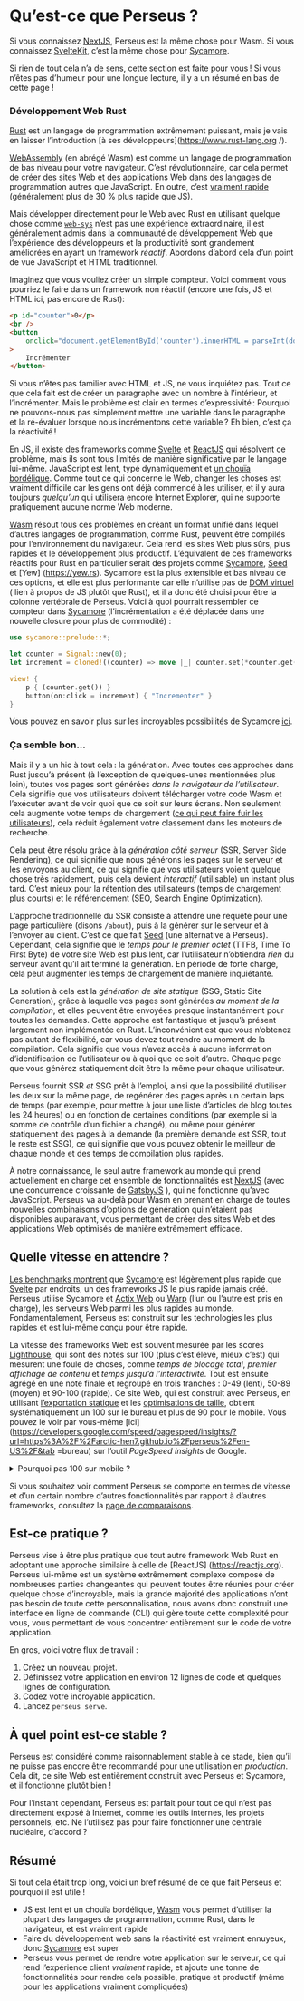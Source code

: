 # Qu’est-ce que Perseus ?

Si vous connaissez [NextJS](https://nextjs.org), Perseus est la même chose pour Wasm. Si vous connaissez [SvelteKit](https://kit.svelte.dev), c’est la même chose pour [Sycamore](https://github.com/sycamore-rs/sycamore).

Si rien de tout cela n’a de sens, cette section est faite pour vous ! Si vous n’êtes pas d’humeur pour une longue lecture, il y a un résumé en bas de cette page !

### Développement Web Rust

[Rust](https://www.rust-lang.org/) est un langage de programmation extrêmement puissant, mais je vais en laisser l’introduction [à ses développeurs](<https://www.rust-lang.org> /).

[WebAssembly](https://webassembly.org) (en abrégé Wasm) est comme un langage de programmation de bas niveau pour votre navigateur. C’est révolutionnaire, car cela permet de créer des sites Web et des applications Web dans des langages de programmation autres que JavaScript. En outre, c’est [vraiment rapide](https://medium.com/@torch2424/webassembly-is-fast-a-real-world-benchmark-of-webassembly-vs-es6-d85a23f8e193) (généralement plus de 30 % plus rapide que JS).

Mais développer directement pour le Web avec Rust en utilisant quelque chose comme [`web-sys`](https://docs.rs/web-sys) n’est pas une expérience extraordinaire, il est généralement admis dans la communauté de développement Web que l’expérience des développeurs et la productivité sont grandement améliorées en ayant un framework _réactif_. Abordons d’abord cela d’un point de vue JavaScript et HTML traditionnel.

Imaginez que vous vouliez créer un simple compteur. Voici comment vous pourriez le faire dans un framework non réactif (encore une fois, JS et HTML ici, pas encore de Rust):

```html
<p id="counter">0</p>
<br />
<button
    onclick="document.getElementById('counter').innerHTML = parseInt(document.getElementById('counter').innerHTML) + 1"
>
    Incrémenter
</button>
```

Si vous n’êtes pas familier avec HTML et JS, ne vous inquiétez pas. Tout ce que cela fait est de créer un paragraphe avec un nombre à l’intérieur, et l’incrémenter. Mais le problème est clair en termes d’expressivité : Pourquoi ne pouvons-nous pas simplement mettre une variable dans le paragraphe et la ré-évaluer lorsque nous incrémentons cette variable ? Eh bien, c’est ça la réactivité !

En JS, il existe des frameworks comme [Svelte](https://svelte.dev) et [ReactJS](https://reactjs.org) qui résolvent ce problème, mais ils sont tous limités de manière significative par le langage lui-même. JavaScript est lent, typé dynamiquement et [un chouïa bordélique](https://medium.com/netscape/javascript-is-kinda-shit-im-sorry-2e973e36fec4). Comme tout ce qui concerne le Web, changer les choses est vraiment difficile car les gens ont déjà commencé à les utiliser, et il y aura toujours _quelqu’un_ qui utilisera encore Internet Explorer, qui ne supporte pratiquement aucune norme Web moderne.

[Wasm](https://webassembly.org) résout tous ces problèmes en créant un format unifié dans lequel d’autres langages de programmation, comme Rust, peuvent être compilés pour l’environnement du navigateur. Cela rend les sites Web plus sûrs, plus rapides et le développement plus productif. L’équivalent de ces frameworks réactifs pour Rust en particulier serait des projets comme [Sycamore](https://sycamore-rs.netlify.app), [Seed](https://seed-rs.org) et [Yew] (<https://yew.rs>). Sycamore est la plus extensible et bas niveau de ces options, et elle est plus performante car elle n’utilise pas de [DOM virtuel](https://svelte.dev/blog/virtual-dom-is-pure-overhead) ( lien à propos de JS plutôt que Rust), et il a donc été choisi pour être la colonne vertébrale de Perseus. Voici à quoi pourrait ressembler ce compteur dans [Sycamore](https://sycamore-rs.netlify.app) (l’incrémentation a été déplacée dans une nouvelle closure pour plus de commodité) :

```rust
use sycamore::prelude::*;

let counter = Signal::new(0);
let increment = cloned!((counter) => move |_| counter.set(*counter.get() + 1));

view! {
    p { (counter.get()) }
    button(on:click = increment) { "Incrementer" }
}
```

Vous pouvez en savoir plus sur les incroyables possibilités de Sycamore [ici](https://sycamore-rs.netlify.app).

### Ça semble bon…

Mais il y a un hic à tout cela : la génération. Avec toutes ces approches dans Rust jusqu’à présent (à l’exception de quelques-unes mentionnées plus loin), toutes vos pages sont générées _dans le navigateur de l’utilisateur_. Cela signifie que vos utilisateurs doivent télécharger votre code Wasm et l’exécuter avant de voir quoi que ce soit sur leurs écrans. Non seulement cela augmente votre temps de chargement ([ce qui peut faire fuir les utilisateurs](https://medium.com/@vikigreen/impact-of-slow-page-load-time-on-website-performance-40d5c9ce568a)), cela réduit également votre classement dans les moteurs de recherche.

Cela peut être résolu grâce à la  _génération côté serveur_ (SSR, Server Side Rendering), ce qui signifie que nous générons les pages sur le serveur et les envoyons au client, ce qui signifie que vos utilisateurs voient quelque chose très rapidement, puis cela devient _interactif_ (utilisable) un instant plus tard. C’est mieux pour la rétention des utilisateurs (temps de chargement plus courts) et le référencement (SEO, Search Engine Optimization).

L’approche traditionnelle du SSR consiste à attendre une requête pour une page particulière (disons `/about`), puis à la générer sur le serveur et à l’envoyer au client. C’est ce que fait [Seed](https://seed-rs.org) (une alternative à Perseus). Cependant, cela signifie que le _temps pour le premier octet_ (TTFB, Time To First Byte) de votre site Web est plus lent, car l’utilisateur n’obtiendra _rien_ du serveur avant qu’il ait terminé la génération. En période de forte charge, cela peut augmenter les temps de chargement de manière inquiétante.

La solution à cela est la _génération de site statique_ (SSG, Static Site Generation), grâce à laquelle vos pages sont générées _au moment de la compilation_, et elles peuvent être envoyées presque instantanément pour toutes les demandes. Cette approche est fantastique et jusqu’à présent largement non implémentée en Rust. L’inconvénient est que vous n’obtenez pas autant de flexibilité, car vous devez tout rendre au moment de la compilation. Cela signifie que vous n’avez accès à aucune information d’identification de l’utilisateur ou à quoi que ce soit d’autre. Chaque page que vous générez statiquement doit être la même pour chaque utilisateur.

Perseus fournit SSR _et_ SSG prêt à l’emploi, ainsi que la possibilité d’utiliser les deux sur la même page, de regénérer des pages après un certain laps de temps (par exemple, pour mettre à jour une liste d’articles de blog toutes les 24 heures) ou en fonction de certaines conditions (par exemple si la somme de contrôle d’un fichier a changé), ou même pour générer statiquement des pages à la demande (la première demande est SSR, tout le reste est SSG), ce qui signifie que vous pouvez obtenir le meilleur de chaque monde et des temps de compilation plus rapides.

À notre connaissance, le seul autre framework au monde qui prend actuellement en charge cet ensemble de fonctionnalités est [NextJS](https://nextjs.org) (avec une concurrence croissante de [GatsbyJS](https://www.gatsbyjs.com) ), qui ne fonctionne qu’avec JavaScript. Perseus va au-delà pour Wasm en prenant en charge de toutes nouvelles combinaisons d’options de génération qui n’étaient pas disponibles auparavant, vous permettant de créer des sites Web et des applications Web optimisés de manière extrêmement efficace.

## Quelle vitesse en attendre ?

[Les benchmarks montrent](https://rawgit.com/krausest/js-framework-benchmark/master/webdriver-ts-results/table.html) que [Sycamore](https://sycamore-rs.netlify.app) est légèrement plus rapide que [Svelte](https://svelte.dev) par endroits, un des frameworks JS le plus rapide jamais créé. Perseus utilise Sycamore et [Actix Web](https://actix.rs) ou [Warp](https://github.com/seanmonstar/warp) (l’un ou l’autre est pris en charge), les serveurs Web parmi les plus rapides au monde. Fondamentalement, Perseus est construit sur les technologies les plus rapides et est lui-même conçu pour être rapide.

La vitesse des frameworks Web est souvent mesurée par les scores [Lighthouse](https://developers.google.com/web/tools/lighthouse), qui sont des notes sur 100 (plus c’est élevé, mieux c’est) qui mesurent une foule de choses, comme _temps de blocage total_, _premier affichage de contenu_ et _temps jusqu’à l’interactivité_. Tout est ensuite agrégé en une note finale et regroupé en trois tranches : 0-49 (lent), 50-89 (moyen) et 90-100 (rapide). Ce site Web, qui est construit avec Perseus, en utilisant [l’exportation statique](:exporting) et les [optimisations de taille](:deploying/size), obtient systématiquement un 100 sur le bureau et plus de 90 pour le mobile. Vous pouvez le voir par vous-même [ici](<https://developers.google.com/speed/pagespeed/insights/?url=https%3A%2F%2Farctic-hen7.github.io%2Fperseus%2Fen-US%2F&tab> =bureau) sur l’outil _PageSpeed ​​Insights_ de Google.

<details>
<summary>Pourquoi pas 100 sur mobile ?</summary>

La seule mesure qui empêche Perseus d’obtenir un score parfait constant sur mobile est le _temps de blocage total_, qui mesure le temps entre le moment où le premier contenu apparaît sur la page et le moment où ce contenu est interactif. Bien sûr, le code WebAssembly est utilisé pour cette partie (compilé à partir de Rust), et il n’est pas encore complètement optimisé sur de nombreux appareils mobiles. À mesure que les navigateurs mobiles s’améliorent dans l’analyse de WebAssembly, le TBT diminuera probablement davantage, passant de la plage moyenne à la plage verte (ce que nous voyons pour les systèmes de bureau, plus puissants).

</details>

Si vous souhaitez voir comment Perseus se comporte en termes de vitesse et d’un certain nombre d’autres fonctionnalités par rapport à d’autres frameworks, consultez la [page de comparaisons](comparaisons).

## Est-ce pratique ?

Perseus vise à être plus pratique que tout autre framework Web Rust en adoptant une approche similaire à celle de [ReactJS] (<https://reactjs.org>). Perseus lui-même est un système extrêmement complexe composé de nombreuses parties changeantes qui peuvent toutes être réunies pour créer quelque chose d’incroyable, mais la grande majorité des applications n’ont pas besoin de toute cette personnalisation, nous avons donc construit une interface en ligne de commande (CLI) qui gère toute cette complexité pour vous, vous permettant de vous concentrer entièrement sur le code de votre application.

En gros, voici votre flux de travail :

1. Créez un nouveau projet.
2. Définissez votre application en environ 12 lignes de code et quelques lignes de configuration.
3. Codez votre incroyable application.
4. Lancez `perseus serve`.

## À quel point est-ce stable ?

Perseus est considéré comme raisonnablement stable à ce stade, bien qu’il ne puisse pas encore être recommandé pour une utilisation en _production_. Cela dit, ce site Web est entièrement construit avec Perseus et Sycamore, et il fonctionne plutôt bien !

Pour l’instant cependant, Perseus est parfait pour tout ce qui n’est pas directement exposé à Internet, comme les outils internes, les projets personnels, etc. Ne l’utilisez pas pour faire fonctionner une centrale nucléaire, d’accord ?

## Résumé

Si tout cela était trop long, voici un bref résumé de ce que fait Perseus et pourquoi il est utile !

- JS est lent et un chouïa bordélique, [Wasm](https://webassembly.org) vous permet d’utiliser la plupart des langages de programmation, comme Rust, dans le navigateur, et est vraiment rapide
- Faire du développement web sans la réactivité est vraiment ennuyeux, donc [Sycamore](https://sycamore-rs.netlify.app) est super
- Perseus vous permet de rendre votre application sur le serveur, ce qui rend l’expérience client _vraiment_ rapide, et ajoute une tonne de fonctionnalités pour rendre cela possible, pratique et productif (même pour les applications vraiment compliquées)
